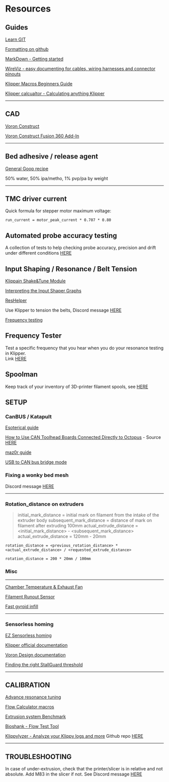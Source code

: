 # Resources

## Guides

[Learn GIT](https://learngitbranching.js.org/)

[Formatting on github](https://docs.github.com/en/get-started/writing-on-github/getting-started-with-writing-and-formatting-on-github/basic-writing-and-formatting-syntax)

[MarkDown - Getting started](https://www.markdownguide.org/getting-started/)

[WireViz - easy documenting for cables, wiring harnesses and connector pinouts](https://github.com/formatc1702/WireViz)

[Klipper Macros Beginners Guide](https://docs.vorondesign.com/community/howto/voidtrance/Klipper_Macros_Beginners_Guide.html)

[Klipper calcualtor - Calculating anything Klipper](http://docs.zerog.one/universal/klippercalculator)

---

## CAD

[Voron Construct](https://github.com/PrintersForAnts/Voron-Construct)

[Voron Construct Fusion 360 Add-In](https://github.com/MapleLeafMakers/VoronConstruct360)

---

## Bed adhesive / release agent

[General Goop recipe](https://github.com/MakerBogans/docs/wiki/Printer-goop)

50% water, 50% ipa/metho, 1% pvp/pa by weight

---

## TMC driver current

Quick formula for stepper motor maximum voltage:

```
run_current = motor_peak_current * 0.707 * 0.80
```

## Automated probe accuracy testing

A collection of tests to help checking probe accuracy, precision and drift under different conditions [HERE](https://github.com/sporkus/probe_accuracy_tests)

## Input Shaping / Resonance / Belt Tension

[Klippain Shake&Tune Module](https://github.com/Frix-x/klippain-shaketune)

[Interpreting the Input Shaper Graphs ](https://klipper.discourse.group/t/interpreting-the-input-shaper-graphs/9879)

[ResHelper](https://github.com/lhndo/ResHelper)

Use Klipper to tension the belts, Discord message [HERE](https://discordapp.com/channels/712144492563791922/712144816707731456/1099543025836892281)

[Frequency testing](https://gist.github.com/kmobs/f6def5db272ca5c1b81727482f53bed8)

## Frequency Tester

Test a specific frequency that you hear when you do your resonance testing in Klipper.  
Link [HERE](https://gist.github.com/kmobs/f6def5db272ca5c1b81727482f53bed8)

## Spoolman

Keep track of your inventory of 3D-printer filament spools, see [HERE](https://github.com/Donkie/Spoolman)

## SETUP

### CanBUS / Katapult

[Esoterical guide](https://github.com/Esoterical/voron_canbus)

[How to Use CAN Toolhead Boards Connected Directly to Octopus](/other/How%20to%20Use%20CAN%20Toolhead%20Boards%20Connected%20Directly%20to%20Octopus.pdf)   -   Source [HERE](https://www.teamfdm.com/forums/topic/672-how-to-use-can-toolhead-boards-connected-directly-to-octopus-octopus-pro-on-canboot/)

[maz0r guide](https://maz0r.github.io/klipper_canbus/)

[USB to CAN bus bridge mode](https://www.klipper3d.org/CANBUS.html#usb-to-can-bus-bridge-mode)

### Fixing a wonky bed mesh

Discord message [HERE](https://discord.com/channels/460117602945990666/551488536256184331/1023369753470980197)

---

### Rotation_distance on extruders

>initial_mark_distance = initial mark on filament from the intake of the extruder body
subsequent_mark_distance = distance of mark on filament after extruding 100mm
actual_extrude_distance = <initial_mark_distance> - <subsequent_mark_distance>
actual_extrude_distance = 120mm - 20mm

```
rotation_distance = <previous_rotation_distance> * <actual_extrude_distance> / <requested_extrude_distance>

rotation_distance = 200 * 20mm / 100mm
```

### Misc
---

[Chamber Temperature & Exhaust Fan](https://github.com/eddietheengineer/VoronDocs/blob/master/setup/additional/chamber_temperature_exhaust_fan.md)

[Filament Runout Sensor](https://github.com/eddietheengineer/VoronDocs/blob/master/setup/additional/filament_runout_sensor.md)

[Fast gyroid infill](https://github.com/RomRider/klipper-FastGyroidInfill)

---

### Sensorless homing

[EZ Sensorless homing](https://github.com/kyleisah/EZ-Sensorless-Homing)

[Klipper official documentation](https://www.klipper3d.org/TMC_Drivers.html#configure-printercfg-for-sensorless-homing)

[Voron Design documentation](https://docs.vorondesign.com/community/howto/clee/sensorless_xy_homing.html)

[Finding the right StallGuard threshold](https://docs.vorondesign.com/community/howto/clee/sensorless_xy_homing.html#finding-the-right-stallguard-threshold)

---

## CALIBRATION 

[Advance resonance tuning](https://github.com/SnakeOilXY/SnakeOil-XY/blob/master/Doc/Manual/advance-resonance-tuning.md)

[Flow Calculator macros](https://github.com/agentk/klipper_macros/tree/main/FlowCalculator)

[Extrusion system Benchmark](https://github.com/CNCKitchen/ExtrusionSystemBenchmark)

[Bioshank - Flow Test Tool](https://docs.google.com/spreadsheets/d/1owDOOfIYF0fXw-70wJZLp1kmjqjqEDme/edit#gid=2039809214)

[Klippylyzer - Analyze your Klippy logs and more](https://klippylyzer.github.io/)  Github repo [HERE](https://github.com/Klippylyzer/klippylyzer#klippylyzer---analyze-your-klippy-logs-and-more)


---

## TROUBLESHOOTING

In case of under-extrusion, check that the printer/slicer is in relative and not absolute. Add M83 in the slicer if not. See Discord message [HERE](https://discord.com/channels/712144492563791922/712144816707731456/1105794634652844042)

